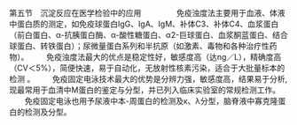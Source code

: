 第五节　沉淀反应在医学检验中的应用
　　
　　免疫浊度法主要用于血液、体液中蛋白质的测定，如免疫球蛋白IgG、IgA、IgM、补体C3、补体C4、血浆蛋白（前白蛋白、α-抗胰蛋白酶、α-酸性糖蛋白、α2-巨球蛋白、血浆酮蓝蛋白、结合球蛋白、转铁蛋白）；尿微量蛋白系列和半抗原（如激素、毒物和各种治疗性药物）。 
　　免疫浊度法最大的优点是稳定性好，敏感度高（达ng／L），精确度高（CV＜5%），简便快速，易于自动化，无放射性核素污染，适合于大批量标本的检测 。
　　免疫固定电泳技术最大的优势是分辨力强，敏感度高，结果易于分析,现最常用于血清中M蛋白的鉴定与分型，并已列入临床实验室的常规检测工作。 
　　免疫固定电泳也用予尿液中本-周蛋白的检测及κ、λ分型，脑脊液中寡克隆蛋白的检测及分型。
